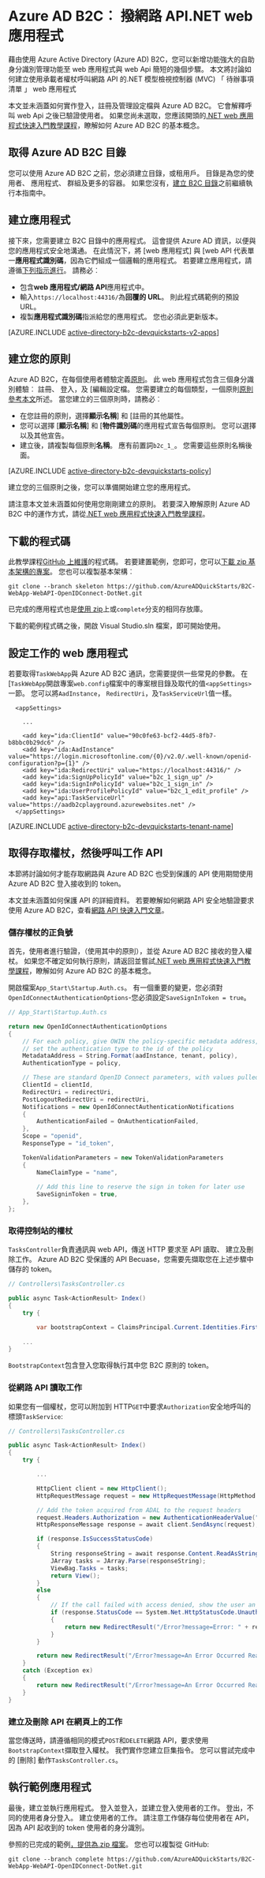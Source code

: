 <properties
    pageTitle="Azure Active Directory B2C |Microsoft Azure"
    description="如何建立使用 Azure Active Directory B2C 呼叫網路 API 的 web 應用程式。"
    services="active-directory-b2c"
    documentationCenter=".net"
    authors="dstrockis"
    manager="mbaldwin"
    editor=""/>

<tags
    ms.service="active-directory-b2c"
    ms.workload="identity"
    ms.tgt_pltfrm="na"
    ms.devlang="dotnet"
    ms.topic="article"
    ms.date="07/22/2016"
    ms.author="dastrock"/>

# <a name="azure-ad-b2c-call-a-web-api-from-a-net-web-app"></a>Azure AD B2C︰ 撥網路 API.NET web 應用程式

藉由使用 Azure Active Directory (Azure AD) B2C，您可以新增功能強大的自助身分識別管理功能至 web 應用程式與 web Api 簡短的幾個步驟。 本文將討論如何建立使用承載者權杖呼叫網路 API 的.NET 模型檢視控制器 (MVC) 「 待辦事項清單 」 web 應用程式

本文並未涵蓋如何實作登入，註冊及管理設定檔與 Azure AD B2C。 它會解釋呼叫 web Api 之後已驗證使用者。 如果您尚未選取，您應該開頭的[.NET web 應用程式快速入門教學課程](active-directory-b2c-devquickstarts-web-dotnet.md)，瞭解如何 Azure AD B2C 的基本概念。

## <a name="get-an-azure-ad-b2c-directory"></a>取得 Azure AD B2C 目錄

您可以使用 Azure AD B2C 之前，您必須建立目錄，或租用戶。  目錄是為您的使用者、 應用程式、 群組及更多的容器。  如果您沒有，[建立 B2C 目錄](active-directory-b2c-get-started.md)之前繼續執行本指南中。

## <a name="create-an-application"></a>建立應用程式

接下來，您需要建立 B2C 目錄中的應用程式。 這會提供 Azure AD 資訊，以便與您的應用程式安全地溝通。 在此情況下，將 [web 應用程式] 與 [web API 代表單一**應用程式識別碼**，因為它們組成一個邏輯的應用程式。 若要建立應用程式，請遵循[下列指示進行](active-directory-b2c-app-registration.md)。 請務必︰

- 包含**web 應用程式/網路 API**應用程式中。
- 輸入`https://localhost:44316/`為**回覆的 URL**。 則此程式碼範例的預設 URL。
- 複製**應用程式識別碼**指派給您的應用程式。 您也必須此更新版本。

[AZURE.INCLUDE [active-directory-b2c-devquickstarts-v2-apps](../../includes/active-directory-b2c-devquickstarts-v2-apps.md)]

## <a name="create-your-policies"></a>建立您的原則

Azure AD B2C，在每個使用者體驗定義[原則](active-directory-b2c-reference-policies.md)。 此 web 應用程式包含三個身分識別體驗︰ 註冊、 登入，及 [編輯設定檔。 您需要建立的每個類型，一個原則[原則參考本文](active-directory-b2c-reference-policies.md#how-to-create-a-sign-up-policy)所述。 當您建立的三個原則時，請務必︰

- 在您註冊的原則，選擇**顯示名稱**] 和 [註冊的其他屬性。
- 您可以選擇 [**顯示名稱**] 和 [**物件識別碼**的應用程式宣告每個原則。 您可以選擇以及其他宣告。
- 建立後，請複製每個原則**名稱**。 應有前置詞`b2c_1_`。 您需要這些原則名稱後面。

[AZURE.INCLUDE [active-directory-b2c-devquickstarts-policy](../../includes/active-directory-b2c-devquickstarts-policy.md)]

建立您的三個原則之後，您可以準備開始建立您的應用程式。

請注意本文並未涵蓋如何使用您剛剛建立的原則。 若要深入瞭解原則 Azure AD B2C 中的運作方式，請從[.NET web 應用程式快速入門教學課程](active-directory-b2c-devquickstarts-web-dotnet.md)。

## <a name="download-the-code"></a>下載的程式碼

此教學課程[GitHub 上維護](https://github.com/AzureADQuickStarts/B2C-WebApp-WebAPI-OpenIDConnect-DotNet)的程式碼。 若要建置範例，您即可，您可以[下載 zip 基本架構的專案](https://github.com/AzureADQuickStarts/B2C-WebApp-WebAPI-OpenIDConnect-DotNet/archive/skeleton.zip)。 您也可以複製基本架構︰

```
git clone --branch skeleton https://github.com/AzureADQuickStarts/B2C-WebApp-WebAPI-OpenIDConnect-DotNet.git
```

已完成的應用程式也是[使用 zip](https://github.com/AzureADQuickStarts/B2C-WebApp-WebAPI-OpenIDConnect-DotNet/archive/complete.zip)上或`complete`分支的相同存放庫。

下載的範例程式碼之後，開啟 Visual Studio.sln 檔案，即可開始使用。

## <a name="configure-the-task-web-app"></a>設定工作的 web 應用程式

若要取得`TaskWebApp`與 Azure AD B2C 通訊，您需要提供一些常見的參數。 在 [`TaskWebApp`開啟專案`web.config`檔案中的專案根目錄及取代的值`<appSettings>`一節。 您可以將`AadInstance`， `RedirectUri`，及`TaskServiceUrl`值一樣。

```
  <appSettings>
    
    ...
    
    <add key="ida:ClientId" value="90c0fe63-bcf2-44d5-8fb7-b8bbc0b29dc6" />
    <add key="ida:AadInstance" value="https://login.microsoftonline.com/{0}/v2.0/.well-known/openid-configuration?p={1}" />
    <add key="ida:RedirectUri" value="https://localhost:44316/" />
    <add key="ida:SignUpPolicyId" value="b2c_1_sign_up" />
    <add key="ida:SignInPolicyId" value="b2c_1_sign_in" />
    <add key="ida:UserProfilePolicyId" value="b2c_1_edit_profile" />
    <add key="api:TaskServiceUrl" value="https://aadb2cplayground.azurewebsites.net" />
  </appSettings>
```

[AZURE.INCLUDE [active-directory-b2c-devquickstarts-tenant-name](../../includes/active-directory-b2c-devquickstarts-tenant-name.md)]  <appSettings>
    <add key="webpages:Version" value="3.0.0.0" />
    <add key="webpages:Enabled" value="false" />
    <add key="ClientValidationEnabled" value="true" />
    <add key="UnobtrusiveJavaScriptEnabled" value="true" />
    <add key="ida:Tenant" value="fabrikamb2c.onmicrosoft.com" />
    <add key="ida:ClientId" value="90c0fe63-bcf2-44d5-8fb7-b8bbc0b29dc6" />
    <add key="ida:ClientSecret" value="E:i~5GHYRF$Y7BcM" />
    <add key="ida:AadInstance" value="https://login.microsoftonline.com/{0}/v2.0/.well-known/openid-configuration?p={1}" />
    <add key="ida:RedirectUri" value="https://localhost:44316/" />
    <add key="ida:SignUpPolicyId" value="b2c_1_sign_up" />
    <add key="ida:SignInPolicyId" value="b2c_1_sign_in" />
    <add key="ida:UserProfilePolicyId" value="b2c_1_edit_profile" />
    <add key="api:TaskServiceUrl" value="https://aadb2cplayground.azurewebsites.net" />
  </appSettings>

## <a name="get-access-tokens-and-call-the-task-api"></a>取得存取權杖，然後呼叫工作 API

本節將討論如何才能存取網路與 Azure AD B2C 也受到保護的 API 使用期間使用 Azure AD B2C 登入接收到的 token。

本文並未涵蓋如何保護 API 的詳細資料。 若要瞭解如何網路 API 安全地驗證要求使用 Azure AD B2C，查看[網路 API 快速入門文章](active-directory-b2c-devquickstarts-api-dotnet.md)。

### <a name="save-the-sign-in-token"></a>儲存權杖的正負號

首先，使用者進行驗證，（使用其中的原則），並從 Azure AD B2C 接收的登入權杖。  如果您不確定如何執行原則，請返回並嘗試[.NET web 應用程式快速入門教學課程](active-directory-b2c-devquickstarts-web-dotnet.md)，瞭解如何 Azure AD B2C 的基本概念。

開啟檔案`App_Start\Startup.Auth.cs`。  有一個重要的變更，您必須對`OpenIdConnectAuthenticationOptions`-您必須設定`SaveSignInToken = true`。

```C#
// App_Start\Startup.Auth.cs

return new OpenIdConnectAuthenticationOptions
{
    // For each policy, give OWIN the policy-specific metadata address, and
    // set the authentication type to the id of the policy
    MetadataAddress = String.Format(aadInstance, tenant, policy),
    AuthenticationType = policy,

    // These are standard OpenID Connect parameters, with values pulled from web.config
    ClientId = clientId,
    RedirectUri = redirectUri,
    PostLogoutRedirectUri = redirectUri,
    Notifications = new OpenIdConnectAuthenticationNotifications
    {
        AuthenticationFailed = OnAuthenticationFailed,
    },
    Scope = "openid",
    ResponseType = "id_token",

    TokenValidationParameters = new TokenValidationParameters
    {
        NameClaimType = "name",
        
        // Add this line to reserve the sign in token for later use
        SaveSigninToken = true,
    },
};
```

### <a name="get-a-token-in-the-controllers"></a>取得控制站的權杖

`TasksController`負責通訊與 web API，傳送 HTTP 要求至 API 讀取、 建立及刪除工作。  Azure AD B2C 受保護的 API Becuase，您需要先擷取您在上述步驟中儲存的 token。

```C#
// Controllers\TasksController.cs

public async Task<ActionResult> Index()
{
    try { 

        var bootstrapContext = ClaimsPrincipal.Current.Identities.First().BootstrapContext as System.IdentityModel.Tokens.BootstrapContext;
        
    ...
}
```

`BootstrapContext`包含登入您取得執行其中您 B2C 原則的 token。

### <a name="read-tasks-from-the-web-api"></a>從網路 API 讀取工作

如果您有一個權杖，您可以附加到 HTTP`GET`中要求`Authorization`安全地呼叫的標頭`TaskService`:

```C#
// Controllers\TasksController.cs

public async Task<ActionResult> Index()
{
    try { 

        ...

        HttpClient client = new HttpClient();
        HttpRequestMessage request = new HttpRequestMessage(HttpMethod.Get, serviceUrl + "/api/tasks");

        // Add the token acquired from ADAL to the request headers
        request.Headers.Authorization = new AuthenticationHeaderValue("Bearer", bootstrapContext.Token);
        HttpResponseMessage response = await client.SendAsync(request);

        if (response.IsSuccessStatusCode)
        {
            String responseString = await response.Content.ReadAsStringAsync();
            JArray tasks = JArray.Parse(responseString);
            ViewBag.Tasks = tasks;
            return View();
        }
        else
        {
            // If the call failed with access denied, show the user an error indicating they might need to sign-in again.
            if (response.StatusCode == System.Net.HttpStatusCode.Unauthorized)
            {
                return new RedirectResult("/Error?message=Error: " + response.ReasonPhrase + " You might need to sign in again.");
            }
        }

        return new RedirectResult("/Error?message=An Error Occurred Reading To Do List: " + response.StatusCode);
    }
    catch (Exception ex)
    {
        return new RedirectResult("/Error?message=An Error Occurred Reading To Do List: " + ex.Message);
    }
}

```

### <a name="create-and-delete-tasks-on-the-web-api"></a>建立及刪除 API 在網頁上的工作

當您傳送時，請遵循相同的模式`POST`和`DELETE`網路 API，要求使用`BootstrapContext`擷取登入權杖。 我們實作您建立巨集指令。 您可以嘗試完成中的 [刪除] 動作`TasksController.cs`。

## <a name="run-the-sample-app"></a>執行範例應用程式

最後，建立並執行應用程式。 登入並登入，並建立登入使用者的工作。 登出，不同的使用者身分登入。 建立使用者的工作。 請注意工作儲存每位使用者在 API，因為 API 起收到的 token 使用者的身分識別。

參照的已完成的範例[，提供為.zip 檔案](https://github.com/AzureADQuickStarts/B2C-WebApp-WebAPI-OpenIDConnect-DotNet/archive/complete.zip)。 您也可以複製從 GitHub:

```git clone --branch complete https://github.com/AzureADQuickStarts/B2C-WebApp-WebAPI-OpenIDConnect-DotNet.git```

<!--

## Next steps

You can now move on to more advanced B2C topics. You might try:

[Call a web API from a web app]()

[Customize the UX for a B2C app]()

-->
